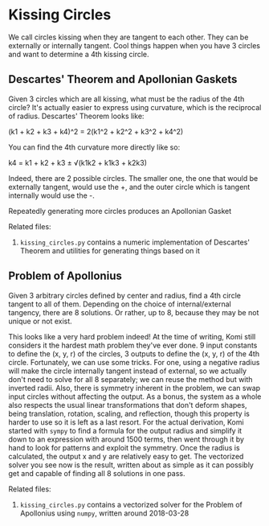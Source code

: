 #  Kissing Circles

We call circles kissing when they are tangent to each other. They can be externally or internally tangent. Cool things happen when you have 3 circles and want to determine a 4th kissing circle.

Descartes' Theorem and Apollonian Gaskets
---

Given 3 circles which are all kissing, what must be the radius of the 4th circle? It's actually easier to express using curvature, which is the reciprocal of radius. Descartes' Theorem looks like:

(k1 + k2 + k3 + k4)^2 = 2(k1^2 + k2^2 + k3^2 + k4^2)

You can find the 4th curvature more directly like so:

k4 = k1 + k2 + k3 ± √(k1k2 + k1k3 + k2k3)

Indeed, there are 2 possible circles. The smaller one, the one that would be externally tangent, would use the +, and the outer circle which is tangent internally would use the -.

Repeatedly generating more circles produces an Apollonian Gasket

Related files:

1. `kissing_circles.py` contains a numeric implementation of Descartes' Theorem and utilities for generating things based on it

Problem of Apollonius
---

Given 3 arbitrary circles defined by center and radius, find a 4th circle tangent to all of them. Depending on the choice of internal/external tangency, there are 8 solutions. Or rather, up to 8, because they may be not unique or not exist.

This looks like a very hard problem indeed! At the time of writing, Komi still considers it the hardest math problem they've ever done. 9 input constants to define the (x, y, r) of the circles, 3 outputs to define the (x, y, r) of the 4th circle. Fortunately, we can use some tricks. For one, using a negative radius will make the circle internally tangent instead of external, so we actually don't need to solve for all 8 separately; we can reuse the method but with inverted radii. Also, there is symmetry inherent in the problem, we can swap input circles without affecting the output. As a bonus, the system as a whole also respects the usual linear transformations that don't deform shapes, being translation, rotation, scaling, and reflection, though this property is harder to use so it is left as a last resort. For the actual derivation, Komi started with `sympy` to find a formula for the output radius and simplify it down to an expression with around 1500 terms, then went through it by hand to look for patterns and exploit the symmetry. Once the radius is calculated, the output x and y are relatively easy to get. The vectorized solver you see now is the result, written about as simple as it can possibly get and capable of finding all 8 solutions in one pass.

Related files:

1. `kissing_circles.py` contains a vectorized solver for the Problem of Apollonius using `numpy`, written around 2018-03-28
